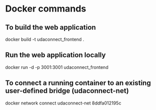 # Docker commands

## To build the web application
docker build -t udaconnect_frontend .

## Run the web application locally
docker run -d -p 3001:3001 udaconnect_frontend

## To connect a running container to an existing user-defined bridge (udaconnect-net)
docker network connect udaconnect-net 8ddfa012195c